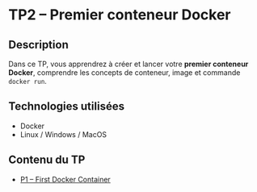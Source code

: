 # TP2 – Premier conteneur Docker

## Description
Dans ce TP, vous apprendrez à créer et lancer votre **premier conteneur Docker**, comprendre les concepts de conteneur, image et commande `docker run`.

## Technologies utilisées
- Docker
- Linux / Windows / MacOS

## Contenu du TP
- [P1 – First Docker Container](P1-FirstDockerContainer.md)
